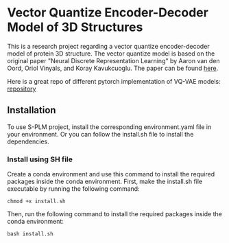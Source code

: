 # Vector Quantize Encoder-Decoder Model of 3D Structures

This is a research project regarding a vector quantize encoder-decoder model of protein 3D structure.
The vector quantize model is based on the original paper
"Neural Discrete Representation Learning" by Aaron van den Oord, Oriol Vinyals, and Koray Kavukcuoglu. 
The paper can be found [here](https://arxiv.org/abs/1711.00937).

Here is a great repo of different pytorch implementation of VQ-VAE models: [repository](https://github.com/lucidrains/vector-quantize-pytorch)


## Installation
To use S-PLM project, install the corresponding environment.yaml file in your environment. Or you can follow the install.sh file to install the dependencies.

### Install using SH file
Create a conda environment and use this command to install the required packages inside the conda environment.
First, make the install.sh file executable by running the following command:
```commandline
chmod +x install.sh
```
Then, run the following command to install the required packages inside the conda environment:
```commandline
bash install.sh
```
